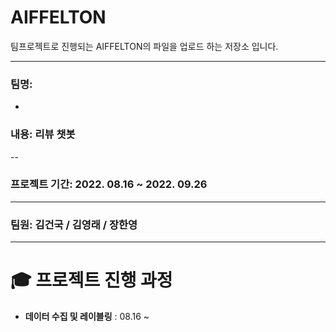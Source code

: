 # AIFFELTON

팀프로젝트로 진행되는 AIFFELTON의 파일을 업로드 하는 저장소 입니다. 

***
### 팀명: 
-
### 내용: 리뷰 챗봇
--
### 프로젝트 기간: 2022. 08.16 ~ 2022. 09.26
---
### 팀원: 김건국 / 김영래 / 장한영

***
# 🎓 프로젝트 진행 과정

- **데이터 수집 및 레이블링** : 08.16 ~ 
